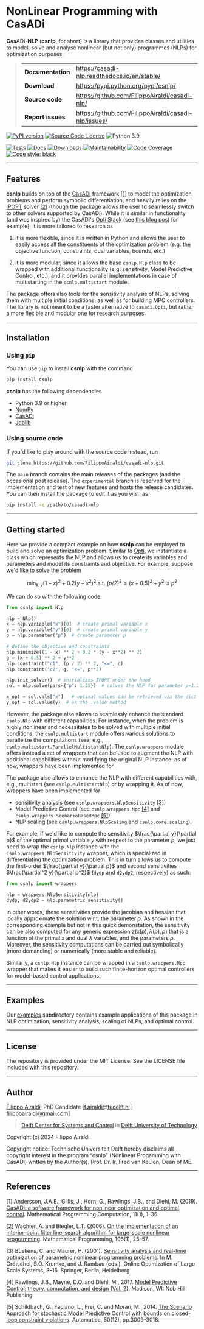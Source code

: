 # NonLinear Programming with CasADi

**C**a**s**ADi-**NLP** (**csnlp**, for short) is a library that provides classes
and utilities to model, solve and analyse nonlinear (but not only) programmes (NLPs) for
optimization purposes.

> |   |   |
> |---|---|
> | **Documentation** | <https://casadi-nlp.readthedocs.io/en/stable/>         |
> | **Download**      | <https://pypi.python.org/pypi/csnlp/>                  |
> | **Source code**   | <https://github.com/FilippoAiraldi/casadi-nlp/>        |
> | **Report issues** | <https://github.com/FilippoAiraldi/casadi-nlp/issues/> |

[![PyPI version](https://badge.fury.io/py/csnlp.svg)](https://badge.fury.io/py/csnlp)
[![Source Code License](https://img.shields.io/badge/license-MIT-blueviolet)](https://github.com/FilippoAiraldi/casadi-nlp/blob/main/LICENSE)
![Python 3.9](https://img.shields.io/badge/python->=3.9-green.svg)

[![Tests](https://github.com/FilippoAiraldi/casadi-nlp/actions/workflows/tests.yml/badge.svg)](https://github.com/FilippoAiraldi/casadi-nlp/actions/workflows/tests.yml)
[![Docs](https://readthedocs.org/projects/casadi-nlp/badge/?version=stable)](https://casadi-nlp.readthedocs.io/en/stable/?badge=stable)
[![Downloads](https://static.pepy.tech/badge/csnlp)](https://www.pepy.tech/projects/csnlp)
[![Maintainability](https://qlty.sh/gh/FilippoAiraldi/projects/casadi-nlp/maintainability.svg)](https://qlty.sh/gh/FilippoAiraldi/projects/casadi-nlp)
[![Code Coverage](https://qlty.sh/gh/FilippoAiraldi/projects/casadi-nlp/coverage.svg)](https://qlty.sh/gh/FilippoAiraldi/projects/casadi-nlp)
[![Code style: black](https://img.shields.io/badge/code%20style-black-000000.svg)](https://github.com/psf/black)

---

## Features

**csnlp** builds on top of the [CasADi](https://web.casadi.org/)
framework [[1]](#1) to model the optimization problems and perform symbolic
differentiation, and heavily relies on the [IPOPT](https://github.com/coin-or/Ipopt)
solver [[2]](#2) (though the package allows the user to seamlessly switch to other
solvers supported by CasADi). While it is similar in functionality (and was inspired by)
the CasADi's
[Opti Stack](https://web.casadi.org/api/html/dd/dc6/classcasadi_1_1Opti.html) (see
[this blog post](https://web.casadi.org/blog/opti/) for example), it is more tailored to
research as

1. it is more flexible, since it is written in Python and allows the user to easily
   access all the constituents of the optimization problem (e.g. the objective function,
   constraints, dual variables, bounds, etc.)

2. it is more modular, since it allows the base `csnlp.Nlp` class to be wrapped with
   additional functionality (e.g. sensitivity, Model Predictive Control, etc.), and it
   provides parallel implementations in case of multistarting in the `csnlp.multistart`
   module.

The package offers also tools for the sensitivity analysis of NLPs, solving them with
multiple initial conditions, as well as for building MPC controllers. The library is not
meant to be a faster alternative to `casadi.Opti`, but rather a more flexible and
modular one for research purposes.

---

## Installation

### Using `pip`

You can use `pip` to install **csnlp** with the command

```bash
pip install csnlp
```

**csnlp** has the following dependencies

- Python 3.9 or higher
- [NumPy](https://pypi.org/project/numpy/)
- [CasADi](https://pypi.org/project/casadi/)
- [Joblib](https://joblib.readthedocs.io/)

### Using source code

If you'd like to play around with the source code instead, run

```bash
git clone https://github.com/FilippoAiraldi/casadi-nlp.git
```

The `main` branch contains the main releases of the packages (and the occasional post
release). The `experimental` branch is reserved for the implementation and test of new
features and hosts the release candidates. You can then install the package to edit it
as you wish as

```bash
pip install -e /path/to/casadi-nlp
```

---

## Getting started

Here we provide a compact example on how **csnlp** can be employed to build and solve
an optimization problem. Similar to
[Opti](https://web.casadi.org/api/html/dd/dc6/classcasadi_1_1Opti.html), we instantiate
a class which represents the NLP and allows us to create its variables and parameters
and model its constraints and objective. For example, suppose we'd like to solve the
problem

$$
\min_{x,y}{ (1 - x)^2 + 0.2(y - x^2)^2 \text{ s.t. } (p/2)^2 \le (x + 0.5)^2 + y^2 \le p^2 }
$$

We can do so with the following code:

```python
from csnlp import Nlp

nlp = Nlp()
x = nlp.variable("x")[0]  # create primal variable x
y = nlp.variable("y")[0]  # create primal variable y
p = nlp.parameter("p")  # create parameter p

# define the objective and constraints
nlp.minimize((1 - x) ** 2 + 0.2 * (y - x**2) ** 2)
g = (x + 0.5) ** 2 + y**2
nlp.constraint("c1", (p / 2) ** 2, "<=", g)
nlp.constraint("c2", g, "<=", p**2)

nlp.init_solver()  # initializes IPOPT under the hood
sol = nlp.solve(pars={"p": 1.25})  # solves the NLP for parameter p=1.25

x_opt = sol.vals["x"]   # optimal values can be retrieved via the dict .vals
y_opt = sol.value(y)  # or the .value method
```

However, the package also allows to seamlessly enhance the standard `csnlp.Nlp` with
different capabilities. For instance, when the problem is highly nonlinear and
necessitates to be solved with multiple initial conditions, the `csnlp.multistart`
module offers various solutions to parallelize the computations (see, e.g.,
`csnlp.multistart.ParallelMultistartNlp`). The `csnlp.wrappers` module offers instead a
set of wrappers that can be used to augment the NLP with additional capabilities without
modifying the original NLP instance: as of now, wrappers have been implemented for

The package also allows to enhance the NLP with different capabilities with, e.g.,
multistart (see `csnlp.MultistartNlp`) or by wrapping it. As of now, wrappers have been
implemented for

- sensitivity analysis (see `csnlp.wrappers.NlpSensitivity` [[3]](#3))
- Model Predictive Control (see `csnlp.wrappers.Mpc` [[4]](#4) and
  `csnlp.wrappers.ScenarioBasedMpc` [[5]](#5))
- NLP scaling (see `csnlp.wrappers.NlpScaling` and `csnlp.core.scaling`).

For example, if we'd like to compute the sensitivity $\frac{\partial y}{\partial p}$ of
the optimal primal variable $y$ with respect to the parameter $p$, we just need to wrap
the `csnlp.Nlp` instance with the `csnlp.wrappers.NlpSensitivity` wrapper, which is
specialized in differentiating the optimization problem. This in turn allows us to
compute the first-order $\frac{\partial y}{\partial p}$ and second sensitivities
$\frac{\partial^2 y}{\partial p^2}$ (`dydp` and `d2ydp2`, respectively) as such:

```python
from csnlp import wrappers

nlp = wrappers.NlpSensitivity(nlp)
dydp, d2ydp2 = nlp.parametric_sensitivity()
```

In other words, these sensitivities provide the jacobian and hessian
that locally approximate the solution w.r.t. the parameter $p$. As
shown in the corresponding example but not in this quick demonstation, the sensitivity
can be also computed for any generic expression $z(x(p),\lambda(p),p)$ that is a
function of the primal $x$ and dual $\lambda$ variables, and the parameters
$p$. Moreover, the sensitivity computations can be carried out symbolically (more
demanding) or numerically (more stable and reliable).

Similarly, a `csnlp.Nlp` instance can be wrapped in a `csnlp.wrappers.Mpc` wrapper
that makes it easier to build such finite-horizon optimal controllers for model-based
control applications.

---

## Examples

Our [examples](https://github.com/FilippoAiraldi/casadi-nlp/tree/main/examples)
subdirectory contains example applications of this package in NLP optimization,
sensitivity analysis, scaling of NLPs, and optimal control.

---

## License

The repository is provided under the MIT License. See the LICENSE file included with
this repository.

---

## Author

[Filippo Airaldi](https://www.tudelft.nl/staff/f.airaldi/), PhD Candidate
[f.airaldi@tudelft.nl | filippoairaldi@gmail.com]

> [Delft Center for Systems and Control](https://www.tudelft.nl/en/me/about/departments/delft-center-for-systems-and-control/)
in [Delft University of Technology](https://www.tudelft.nl/en/)

Copyright (c) 2024 Filippo Airaldi.

Copyright notice: Technische Universiteit Delft hereby disclaims all copyright interest
in the program “csnlp” (Nonlinear Progamming with CasADi) written by the Author(s).
Prof. Dr. Ir. Fred van Keulen, Dean of ME.

---

## References

<a id="1">[1]</a>
Andersson, J.A.E., Gillis, J., Horn, G., Rawlings, J.B., and Diehl, M. (2019).
[CasADi: a software framework for nonlinear optimization and optimal control](https://link.springer.com/article/10.1007/s12532-018-0139-4).
Mathematical Programming Computation, 11(1), 1–36.

<a id="2">[2]</a>
Wachter, A. and Biegler, L.T. (2006).
[On the implementation of an interior-point filter line-search algorithm for large-scale nonlinear programming](https://link.springer.com/article/10.1007/s10107-004-0559-y).
Mathematical Programming, 106(1), 25–57.

<a id="3">[3]</a>
Büskens, C. and Maurer, H. (2001).
[Sensitivity analysis and real-time optimization of parametric nonlinear programming problems](https://link.springer.com/chapter/10.1007/978-3-662-04331-8_1).
In M. Grötschel, S.O. Krumke, and J. Rambau (eds.), Online Optimization of Large Scale Systems, 3–16. Springer, Berlin, Heidelberg

<a id="4">[4]</a>
Rawlings, J.B., Mayne, D.Q. and Diehl, M., 2017.
[Model Predictive Control: theory, computation, and design (Vol. 2)](https://sites.engineering.ucsb.edu/~jbraw/mpc/).
Madison, WI: Nob Hill Publishing.

<a id="5">[5]</a>
Schildbach, G., Fagiano, L., Frei, C. and Morari, M., 2014.
[The Scenario Approach for stochastic Model Predictive Control with bounds on closed-loop constraint violations](https://www.sciencedirect.com/science/article/pii/S0005109814004166).
Automatica, 50(12), pp.3009-3018.
